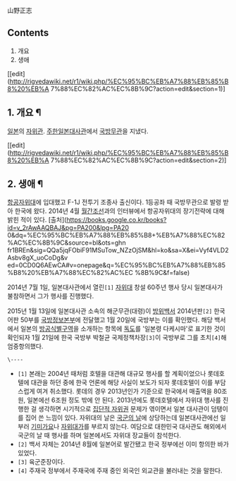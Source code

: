 山野正志

## Contents

    

1. 개요 
2. 생애 

[[edit](http://rigvedawiki.net/r1/wiki.php/%EC%95%BC%EB%A7%88%EB%85%B8%20%EB%A
7%88%EC%82%AC%EC%8B%9C?action=edit&section=1)]

## 1. 개요 ¶

[일본](%EC%9D%BC%EB%B3%B8.md)의 [자위관](%EC%9E%90%EC%9C%84%EA%B4%80.md). [주한일본대사관](%EC%A3%BC%ED%95%9C%EC%9D%BC%EB%B3%B8%EB%8C%80%EC%82%AC%EA%B4%80.md)에서
[국방무관](%EA%B5%AD%EB%B0%A9%EB%AC%B4%EA%B4%80.md)을 지냈다.

  

[[edit](http://rigvedawiki.net/r1/wiki.php/%EC%95%BC%EB%A7%88%EB%85%B8%20%EB%A
7%88%EC%82%AC%EC%8B%9C?action=edit&section=2)]

## 2. 생애 ¶

[항공자위대](%ED%95%AD%EA%B3%B5%EC%9E%90%EC%9C%84%EB%8C%80.md)에 입대했고 F-1J 전투기
조종사 출신이다. 1등공좌 때 국방무관으로 발령 받아 한국에 왔다. 2014년 4월
[월간조선](%EC%9B%94%EA%B0%84%EC%A1%B0%EC%84%A0.md)과의 인터뷰에서 항공자위대의 장기전략에 대해 밝힌
적이 있다. [출처](https://books.google.co.kr/books?id=v_2rAwAAQBAJ&pg=PA200&lpg=PA20
0&dq=%EC%95%BC%EB%A7%88%EB%85%B8+%EB%A7%88%EC%82%AC%EC%8B%9C&source=bl&ots=ghn
fr1BREn&sig=QQa5jqFObiF91MSuTow_NZzOjSM&hl=ko&sa=X&ei=Vyf4VLD2Asbv8gX_uoCoDg&v
ed=0CD0Q6AEwCA#v=onepage&q=%EC%95%BC%EB%A7%88%EB%85%B8%20%EB%A7%88%EC%82%AC%EC
%8B%9C&f=false)

  

2014년 7월 1일, 일본대사관에서 열린`[1]` [자위대](%EC%9E%90%EC%9C%84%EB%8C%80.md) 창설 60주년
행사 당시 일본대사가 불참하면서 그가 행사를 진행했다.

  

2015년 1월 13일에 일본대사관 소속의 해군무관(대령)이
[방위백서](%EA%B5%AD%EB%B0%A9%EB%B0%B1%EC%84%9C.md) 2014년판`[2]` 한국어판 50부를
[국방정보본부](%EA%B5%AD%EB%B0%A9%EC%A0%95%EB%B3%B4%EB%B3%B8%EB%B6%80.md)에 전달했고
1월 20일에 국방부는 이를 확인했다. 해당 백서에서 일본의
[방공식별구역](%EB%B0%A9%EA%B3%B5%EC%8B%9D%EB%B3%84%EA%B5%AC%EC%97%AD.md)을 소개하는
항목에 [독도](%EB%8F%85%EB%8F%84.md)를 '일본령 다케시마'로 표기한 것이 확인되자 1월 21일에 한국 국방부 박철균
국제정책차장`[3]`이 국방부로 그를 초치`[4]`해 엄중항의했다.

`\----`

  * `[1]` 본래는 2004년 때처럼 호텔을 대관해 대규모 행사를 할 계획이었으나 롯데호텔에 대관을 하던 중에 한국 언론에 해당 사실이 보도가 되자 롯데호텔이 이를 부담스럽게 여겨 취소했다. 롯데의 경우 2013년인가 기준으로 한국에서 매출액을 80조원, 일본에선 6조원 정도 밖에 안 된다. 2013년에도 롯데호텔에서 자위대 행사를 진행한 걸 생각하면 시기적으로 [집단적 자위권](%EC%A7%91%EB%8B%A8%EC%A0%81%20%EC%9E%90%EC%9C%84%EA%B6%8C.md) 문제가 엮이면서 일본 대사관이 덤탱이를 집어 쓴 느낌이 있다. 자위대의 날은 [국군의 날](%EA%B5%AD%EA%B5%B0%EC%9D%98%20%EB%82%A0.md)에 상당하는데 일본대사관에선 일부러 [기미가요](%EA%B8%B0%EB%AF%B8%EA%B0%80%EC%9A%94.md)나 [자위대가](%EC%9E%90%EC%9C%84%EB%8C%80%EA%B0%80.md)를 부르지 않는다. 여담으로 대한민국 대사관도 해외에서 국군의 날 때 행사를 하며 일본에서도 자위대 장교들이 참석한다.
  * `[2]` 백서 자체는 2014년 8월에 일본어로 발간됐고 한국 정부에선 이미 항의한 바가 있었다.
  * `[3]` 육군준장이다.
  * `[4]` 주재국 정부에서 주재국에 주재 중인 외국인 외교관을 불러내는 것을 말한다.


